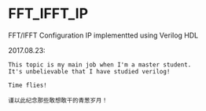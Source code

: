 # FFT_IFFT_IP
FFT/IFFT Configuration IP implementted using Verilog HDL

2017.08.23:

    This topic is my main job when I'm a master student.
    It's unbelievable that I have studied verilog!

    Time flies!

    谨以此纪念那些敢想敢干的青葱岁月！

